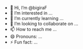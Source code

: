 - 👋 Hi, I’m @bigiraF
- 👀 I’m interested in ...
- 🌱 I’m currently learning ...
- 💞️ I’m looking to collaborate on ...
- 📫 How to reach me ...
- 😄 Pronouns: ...
- ⚡ Fun fact: ...

<!---
bigiraF/bigiraF is a ✨ special ✨ repository because its `README.md` (this file) appears on your GitHub profile.
You can click the Preview link to take a look at your changes.
--->
